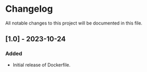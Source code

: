 # Changelog

All notable changes to this project will be documented in this file.

## [1.0] - 2023-10-24

### Added

- Initial release of Dockerfile.